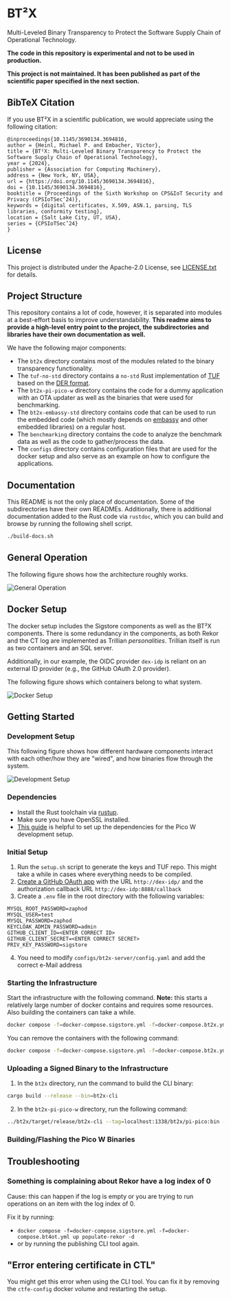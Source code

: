 # BT²X

Multi-Leveled Binary Transparency to Protect the Software Supply Chain of Operational Technology.

**The code in this repository is experimental and not to be used in production.**

**This project is not maintained. It has been published as part of the scientific paper specified in the next section.**

## BibTeX Citation

If you use BT²X in a scientific publication, we would appreciate using the following citation:

```
@inproceedings{10.1145/3690134.3694816,
author = {Heinl, Michael P. and Embacher, Victor},
title = {BT²X: Multi-Leveled Binary Transparency to Protect the Software Supply Chain of Operational Technology},
year = {2024},
publisher = {Association for Computing Machinery},
address = {New York, NY, USA},
url = {https://doi.org/10.1145/3690134.3694816},
doi = {10.1145/3690134.3694816},
booktitle = {Proceedings of the Sixth Workshop on CPS&IoT Security and Privacy (CPSIoTSec’24)},
keywords = {digital certificates, X.509, ASN.1, parsing, TLS libraries, conformity testing},
location = {Salt Lake City, UT, USA},
series = {CPSIoTSec’24}
}

```

## License

This project is distributed under the Apache-2.0 License, see [LICENSE.txt](LICENSE.txt) for details.

## Project Structure

This repository contains a lot of code, however, it is separated into modules at a best-effort basis to improve understandability. **This readme aims to provide a high-level entry point to the project, the subdirectories and libraries have their own documentation as well.**

We have the following major components:
- The `bt2x` directory contains most of the modules related to the binary transparency functionality.
- The `tuf-no-std` directory contains a `no-std` Rust implementation of [TUF](https://theupdateframework.io/) based on the [DER format](https://en.wikipedia.org/wiki/X.690#DER_encoding).
- The `bt2x-pi-pico-w` directory contains the code for a dummy application with an OTA updater as well as the binaries that were used for benchmarking.
- The `bt2x-embassy-std` directory contains code that can be used to run the embedded code (which mostly depends on [embassy](https://embassy.dev/) and other embedded libraries) on a regular host.
- The `benchmarking` directory contains the code to analyze the benchmark data as well as the code to gather/process the data.
- The `configs` directory contains configuration files that are used for the docker setup and also serve as an example on how to configure the applications.

## Documentation

This README is not the only place of documentation.
Some of the subdirectories have their own READMEs.
Additionally, there is additional documentation added to the Rust code via `rustdoc`,
which you can build and browse by running the following shell script.

```sh
./build-docs.sh
```

## General Operation

The following figure shows how the architecture roughly works.

![General Operation](images/general-operation.svg)

## Docker Setup

The docker setup includes the Sigstore components as well as the BT²X components.
There is some redundancy in the components, as both Rekor and the CT log are implemented as Trillian *personalities*. Trillian itself is run as two containers and an SQL server.

Additionally, in our example, the OIDC provider `dex-idp` is reliant on an external ID provider (e.g., the GitHub OAuth 2.0 provider). 

The following figure shows which containers belong to what system.

![Docker Setup](images/docker-setup.svg)


## Getting Started

### Development Setup

This following figure shows how different hardware components interact with each other/how they are "wired", and how binaries flow through the system.

![Development Setup](images/development-setup.svg)

### Dependencies

- Install the Rust toolchain via [rustup](https://rustup.rs/).
- Make sure you have OpenSSL installed.
- [This guide](https://reltech.substack.com/p/getting-started-with-rust-on-a-raspberry) is helpful to set up the dependencies for the Pico W development setup. 

### Initial Setup

1. Run the `setup.sh` script to generate the keys and TUF repo. This might take a while in cases where everything needs to be compiled.
2. [Create a GitHub OAuth app](https://docs.github.com/en/apps/oauth-apps/building-oauth-apps/creating-an-oauth-app) with the URL `http://dex-idp/` and the authorization callback URL `http://dex-idp:8888/callback`
3. Create a `.env` file in the root directory with the following variables:
```env
MYSQL_ROOT_PASSWORD=zaphod
MYSQL_USER=test
MYSQL_PASSWORD=zaphod
KEYCLOAK_ADMIN_PASSWORD=admin
GITHUB_CLIENT_ID=<ENTER CORRECT ID>
GITHUB_CLIENT_SECRET=<ENTER CORRECT SECRET>
PRIV_KEY_PASSWORD=sigstore
```
4. You need to modify `configs/bt2x-server/config.yaml` and add the correct e-Mail address

### Starting the Infrastructure

Start the infrastructure with the following command. **Note:** this starts a relatively large number of docker contains and requires some resources. Also building the containers can take a while.

```sh
docker compose -f=docker-compose.sigstore.yml -f=docker-compose.bt2x.yml up -d
```

You can remove the containers with the following command:

```sh
docker compose -f=docker-compose.sigstore.yml -f=docker-compose.bt2x.yml down
```

### Uploading a Signed Binary to the Infrastructure

1. In the `bt2x` directory, run the command to build the CLI binary:
```sh
cargo build --release --bin=bt2x-cli
``` 
2. In the `bt2x-pi-pico-w` directory, run the following command:
 ```sh
../bt2x/target/release/bt2x-cli --tag=localhost:1338/bt2x/pi-pico:bin --http --rekor-url=http://localhost:3000 --rekor-public-key=../sigstore/rekor/rekor_key.pem --fulcio-url=http://localhost:5555 --fulcio-public-key=../sigstore/configs/fulcio/config/fulcio.pem --bin=blinky --target=thumbv6m-none-eabi --log-level=debug --ct-log-public-key=../configs/sigstore/fulcio/ctfe-init/config/pubkey.pem --oidc-issuer=http://dex-idp:8888/
```

### Building/Flashing the Pico W Binaries


## Troubleshooting

### Something is complaining about Rekor have a log index of 0

Cause: this can happen if the log is empty or you are trying to run operations on an item with the log index of 0.

Fix it by running:
- `docker compose -f=docker-compose.sigstore.yml -f=docker-compose.bt4ot.yml up populate-rekor -d`
- or by running the publishing CLI tool again.

## "Error entering certificate in CTL"

You might get this error when using the CLI tool. You can fix it by removing the `ctfe-config` docker volume and restarting the setup. 
